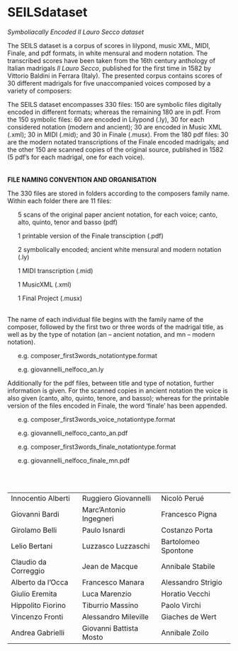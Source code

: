 # SEILSdataset
*Symboliacally Encoded Il Lauro Secco dataset*

The SEILS dataset is a corpus of scores in lilypond, music XML, MIDI, Finale, and pdf formats, in white mensural and modern notation. The transcribed scores have been taken from the 16th century anthology of Italian madrigals *Il Lauro Secco*, published for the first time in 1582 by Vittorio Baldini in Ferrara (Italy). The presented corpus contains scores of 30 different madrigals for five unaccompanied voices composed by a variety of composers:

The SEILS dataset encompasses 330 files: 150 are symbolic files digitally encoded in different formats; whereas the remaining 180 are in pdf. From the 150 symbolic files: 60 are encoded in Lilypond (.ly), 30 for each considered notation (modern and ancient); 30 are encoded in Music XML (.xml); 30 in MIDI (.mid); and 30 in Finale (.musx). From the 180 pdf files: 30 are the modern notated transcriptions of the Finale encoded madrigals; and the other 150 are scanned copies of the original source, published in 1582 (5 pdf’s for each madrigal, one for each voice).  
<br><br>
**FILE NAMING CONVENTION AND ORGANISATION** 

The 330 files are stored in folders according to the composers family name. Within each folder there are 11 files: <br>
<ul> 5 scans of the original paper ancient notation, for each voice; canto, alto, quinto, tenor and basso (pdf) <br></ul>
<ul> 1 printable version of the Finale transciption (.pdf) <br></ul>
<ul>2 symbolically encoded; ancient white mensural and modern notation (.ly)<br></ul>
<ul>1 MIDI transcription (.mid)<br></ul>
<ul>1 MusicXML (.xml)<br></ul>
<ul>1 Final Project (.musx)<br></ul>
<br>
The name of each individual file begins with the family name of the composer, followed by the first two or three words of the madrigal title, as well as by the type of notation (an – ancient notation, and mn – modern notation). <br>
<ul> e.g. composer_first3words_notationtype.format<br></ul>
<ul> e.g. giovannelli_nelfoco_an.ly<br></ul>

Additionally for the pdf files, between title and type of notation, further information is given. For the scanned copies in ancient notation the voice is also given (canto, alto, quinto, tenore, and basso); whereas for the printable version of the files encoded in Finale, the word ‘finale’ has been appended. <br>
<ul> e.g. composer_first3words_voice_notationtype.format<br></ul>
<ul> e.g. giovannelli_nelfoco_canto_an.pdf<br></ul>
<ul> e.g. composer_first3words_finale_notationtype.format<br></ul>
<ul> e.g. giovannelli_nelfoco_finale_mn.pdf<br></ul>


<br><br>

<table> 
  <tr>
    <td>Innocentio Alberti</td>
    <td>Ruggiero Giovannelli</td> 
    <td>Nicolò Perué</td>
  </tr>
  <tr>
    <td>Giovanni Bardi</td>
    <td>Marc’Antonio Ingegneri</td> 
    <td>Francesco Pigna</td>
  </tr>
   <tr>
    <td>Girolamo Belli</td>
    <td>Paulo Isnardi</td> 
    <td>Costanzo Porta</td>
  </tr>
   <tr>
    <td>Lelio Bertani</td>
    <td>Luzzasco Luzzaschi</td> 
    <td>Bartolomeo Spontone</td>
  </tr>
   <tr>
    <td>Claudio  da Correggio</td>
    <td>Jean de Macque</td> 
    <td>Annibale Stabile</td>
  </tr>
   <tr>
    <td>Alberto da l’Occa</td>
    <td>Francesco Manara</td> 
    <td>Alessandro Strigio</td>
  </tr>
   <tr>
    <td>Giulio Eremita</td>
    <td>Luca Marenzio</td> 
    <td>Horatio Vecchi</td>
  </tr>
   <tr>
    <td>Hippolito Fiorino</td>
    <td>Tiburrio Massino</td> 
    <td>Paolo Virchi</td>
  </tr>
   <tr>
    <td>Vincenzo Fronti</td>
    <td>Alessandro Mileville</td> 
    <td>Giaches de Wert</td>
  </tr>
   <tr>
    <td>Andrea Gabrielli</td>
    <td>Giovanni Battista Mosto</td> 
    <td>Annibale Zoilo</td>
  </tr>
</table>
